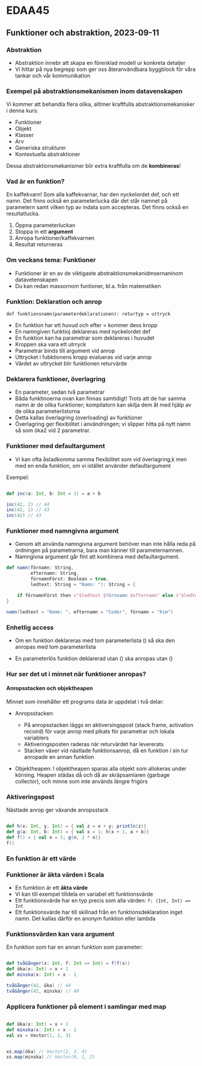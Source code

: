 # EDAA45

## Funktioner och abstraktion, 2023-09-11

### Abstraktion

- Abstraktion innebr att skapa en förenklad modell ur konkreta detaljer
- Vi hittar på nya begrepp som ger oss återanvändbara byggblock för våra tankar och vår kommunikation

### Exempel på abstraktionsmekanismen inom datavenskapen

Vi kommer att behandla flera olika, alltmer kraftfulla abstraktionsmekanisker i denna kurs:

- Funktioner
- Objekt
- Klasser
- Arv
- Generiska strukturer
- Kontextuella abstraktioner

Dessa abstraktionsmekanismer blir extra kraftfulla om de **kombineras**!

### Vad är en funktion?

En kaffekvarn! Som alla kaffekvarnar, har den nyckelordet def, och ett namn. Det finns också en parameterlucka där det står namnet på parametern samt vilken typ av indata som accepteras. Det finns också en resultatlucka.

1. Öppna parameterluckan
2. Stoppa in ett **argument**
3. Anropa funktioner/kaffekvarnen
4. Resultat returneras

### Om veckans tema: Funktioner

- Funktioner är en av de viktigaste abstraktionsmekanidmsernaninom datavetenskapen
- Du kan redan massornom funtioner, bl.a. från matematiken

### Funktion: Deklaration och anrop

`def funktionsnamn(parameterdeklarationen): returtyp = uttryck`

- En funktion har ett huvud och efter = kommer dess kropp
- En namngiven funktioj deklareras med nyckelordet def
- En funktion kan ha parametrar som deklareras i huvudet
- Kroppen ska vara ett utrryck
- Parametrar binds till argument vid anrop
- Uttrycket i fubktionens kropp evalueras vid varje anrop
- Värdet av uttrycket blir funktionen returvärde

### Deklarera funktioner, överlagring

- En parameter, sedan två parametrar
- Båda funktinoerna ovan kan finnas samtidigt! Trots att de har samma namn är de olika funktioner; kompilatorn kan skilja dem åt med hjälp av de olika parameterlistorna
- Detta kallas överlagring (overloading) av funktioner
- Överlagring ger flexibilitet i användningen; vi slipper hitta på nytt namn så som öka2 vid 2 parametrar.

### Funktioner med defaultargument

- Vi kan ofta åstadkomma samma flexibilitet som vid överlagring,k men med en enda funktion, om vi istället använder defaultargument

Exempel:

```scala

def inc(a: Int, b: Int = 1) = a + b

inc(42, 2) // 44
inc(42, 1) // 43
inc(42) // 43

```

### Funktioner med namngivna argument

- Genom att använda namngivna argument behöver man inte hålla reda på ordningen på parametrarna, bara man känner till parameternamnen.
- Namngivna argument går fint att kombinera med defaultargument.

```scala
def namn(förnamn: String,
         efternamn: String,
         förnamnFörst: Boolean = true,
         ledtext: String = "Namn: "): String = {

    if förnamnFörst then s"$ledtext $förnnamn $efternamn" else s"$ledtext $efternamn, $förnamn"
}

namn(ledtext = "Name: ", efternamn = "Coder", förnamn = "Kim")

```

### Enhetlig access

- Om en funktion deklareras med tom parameterlista () så ska den anropas med tom parameterlista

- En parameterlös funktion deklarerad utan () ska anropas utan ()

### Hur ser det ut i minnet när funktioner anropas?

#### Anropsstacken och objektheapen

Minnet som innehåller ett programs data är uppdelat i två delar:

- Anropsstacken:

  - På anropsstacken läggs en aktiversingspost (stack frame, activation recoird) för varje anrop med plkats för parametrar och lokala variablers
  - Aktiveringsposten raderas när returvärdet har levererats
  - Stacken växer vid nästlade funktionsanrop, då en funktion i sin tur anropade en annan funktion

- Objektheapen: I objektheapen sparas alla objekt som allokeras under körning. Heapen städas då och då av skräpsamlaren (garbage collector), och minne som inte används längre frigörs

### Aktiveringspost

Nästlade anrop ger växande anropsstack

```scala

def h(x: Int, y. Int) = { val z = x + y; println(z)}
def g(a: Int, b: Int) = { val x = 1; h(x + 1, a + b)}
def f() = { val n = 5; g(n, 2 * n)}
f()

```

### En funktion är ett **värde**

### Funktioner är äkta värden i Scala

- En fumktion är ett **äkta värde**
- Vi kan till exempel tilldela en variabel ett funktionsvärde
- Ett funktionsvärde har en typ precis som alla värden:
  `f: (Int, Int) => Int`
- Ett funktionsvärde har till skillnad från en funktionsdeklaration inget namn. Det kallas därför en anonym funktion eller lambda

### Funktionsvärden kan vara argument

En funktion som har en annan funktion som parameter:

```scala

def tvåGånger(x: Int, f: Int => Int) = f(f(x))
def öka(x: Int) = x + 1
def minska(x: Int) = x - 1

tvåGånger(42, öka) // 44
tvåGånger(42, minska) // 40

```

### Applicera funktioner på element i samlingar med map

```scala

def öka(x: Int) = x + 1
def minska(x: Int) = x - 1
val xs = Vector(1, 2, 3)


xs.map(öka) // Vector(2, 3, 4)
xs.map(minska) // Vector(0, 1, 2)

```
